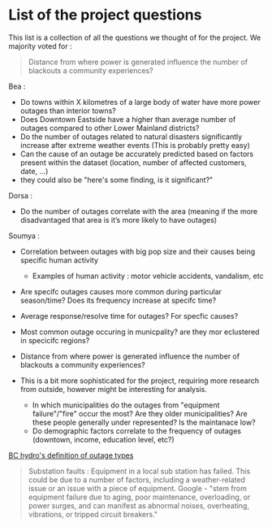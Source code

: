 # List of the project questions
This list is a collection of all the questions we thought of for the project. We majority voted for :
> Distance from where power is generated influence the number of blackouts a community experiences?

Bea :
- Do towns within X kilometres of a large body of water have more power outages than interior towns?
- Does Downtown Eastside have a higher than average number of outages compared to other Lower Mainland districts?
- Do the number of outages related to natural disasters significantly increase after extreme weather events (This is probably pretty easy)
- Can the cause of an outage be accurately predicted based on factors present within the dataset (location, number of affected customers, date, ...)
- they could also be "here's some finding, is it significant?"

Dorsa :
- Do the number of outages correlate with the area (meaning if the more disadvantaged that area is it’s more likely to have outages)

Soumya : 
- Correlation between outages with big pop size and their causes being specific human activity
  - Examples of human activity : motor vehicle accidents, vandalism, etc
- Are specifc outages causes more common during particular season/time? Does its frequency increase at specifc time?
- Average response/resolve time for outages? For specfic causes?
- Most common outage occuring in municpality? are they mor eclustered in specicifc regions?
- Distance from where power is generated influence the number of blackouts a community experiences?

- This is a bit more sophisticated for the project, requiring more research from outside, however might be interesting for analysis.
  - In which municipalities do the outages from "equipment failure"/"fire" occur the most? Are they older municipalities? Are these people generally under represented? Is the maintanace low?
  - Do demographic factors correlate to the frequency of outages (downtown, income, education level, etc?)

[BC hydro's definition of outage types](https://www.bchydro.com/safety-outages/power-outages/during-an-outage/how-power-is-restored.html#:~:text=Outage%20types%20and%20definitions)

> Substation faults : Equipment in a local sub station has failed. This could be due to a number of factors, including a weather-related issue or an issue with a piece of equipment. Google  - "stem from equipment failure due to aging, poor maintenance, overloading, or power surges, and can manifest as abnormal noises, overheating, vibrations, or tripped circuit breakers."